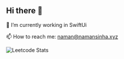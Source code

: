 ## Hi there 👋

🔭 I’m currently working in SwiftUi

📫 How to reach me: naman@namansinha.xyz

![Leetcode Stats](https://leetcard.jacoblin.cool/Naman_Legit)
<!--
**naman50/naman50** is a ✨ _special_ ✨ repository because its `README.md` (this file) appears on your GitHub profile.

Here are some ideas to get you started:

- 🔭 I’m currently working on ...
- 🌱 I’m currently learning ...
- 👯 I’m looking to collaborate on ...
- 🤔 I’m looking for help with ...
- 💬 Ask me about ...
- 📫 How to reach me: ...
- 😄 Pronouns: ...
- ⚡ Fun fact: ...
-->
